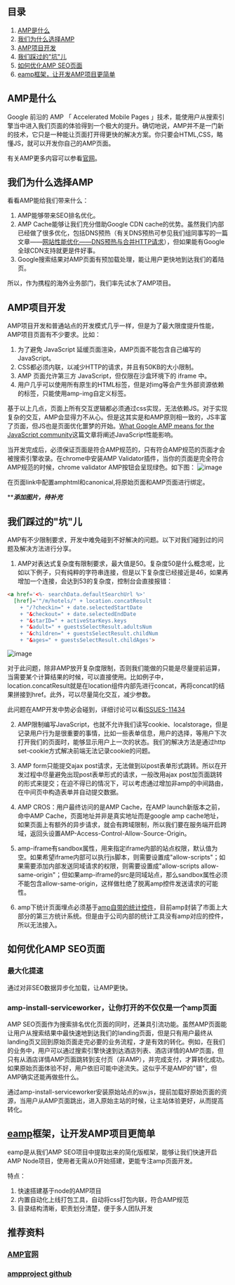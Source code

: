## 目录
1. [AMP是什么](#title-1)
2. [我们为什么选择AMP](#title-2)
3. [AMP项目开发](#title-3)
4. [我们踩过的"坑"儿](#title-4)
5. [如何优化AMP SEO页面](#title-5)
6. [eamp框架，让开发AMP项目更简单](#title-6)


## <span id = "title-1">AMP是什么</span>

Google 前沿的 AMP 「 Accelerated Mobile Pages 」技术，能使用户从搜索引擎当中进入我们页面的体验得到一个极大的提升。确切地说，AMP并不是一门新的技术，它只是一种能让页面打开得更快的解决方案。你只要会HTML,CSS，略懂JS，就可以开发你自己的AMP页面。

有关AMP更多内容可以参看[官网](https://www.ampproject.org/zh_cn/learn/overview/)。


## <span id = "title-2">我们为什么选择AMP</span>

看看AMP能给我们带来什么：
1. AMP能够带来SEO排名优化。
2. AMP Cache能够让我们充分借助Google CDN cache的优势。虽然我们内部已经做了很多优化，包括DNS预热（有关DNS预热可参见我们组同事写的一篇文章——[网站性能优化——DNS预热与合并HTTP请求](https://zhuanlan.zhihu.com/p/32168340)），但如果能有Google全球CDN支持就更是件好事。
3. Google搜索结果对AMP页面有预加载处理，能让用户更快地到达我们的着陆页。

所以，作为携程的海外业务部门，我们率先试水了AMP项目。


## <span id = "title-3">AMP项目开发</span>

AMP项目开发和普通站点的开发模式几乎一样，但是为了最大限度提升性能，AMP项目页面有不少要求。比如：
1. 为了避免 JavaScript 延缓页面渲染，AMP页面不能包含自己编写的JavaScript。
2. CSS都必须内联，以减少HTTP的请求，并且有50KB的大小限制。
3. AMP 页面允许第三方 JavaScript，但仅限在沙盒环境下的 iframe 中。
4. 用户几乎可以使用所有原生的HTML标签，但是对img等会产生外部资源依赖的标签，只能使用amp-img自定义标签。

基于以上几点，页面上所有交互逻辑都必须通过css实现，无法依赖JS。对于实现复杂的交互，AMP会显得力不从心。但是这其实是和AMP原则相一致的，JS丰富了页面，但JS也是页面优化噩梦的开始。[What Google AMP means for the JavaScript community](https://molily.de/amp/)这篇文章将阐述JavaScript性能影响。

当开发完成后，必须保证页面是符合AMP规范的，只有符合AMP规范的页面才会被搜索引擎收录。在chrome中安装AMP Validator插件，当你的页面是完全符合AMP规范的时候，chrome validator AMP按钮会呈现绿色。如下图：
![image](https://user-images.githubusercontent.com/5029635/37567101-f17cd30c-2afc-11e8-9080-88711f033db8.png)

在页面link中配置amphtml和canonical,将原始页面和AMP页面进行绑定。

*******添加图片，待补充*****


## <span id = "title-4">我们踩过的"坑"儿</span>

AMP有不少限制要求，开发中难免碰到不好解决的问题。以下对我们碰到过的问题及解决方法进行分享。

1. AMP对表达式复杂度有限制要求，最大值是50。复杂度50是什么概念呢，比如以下例子，只有纯粹的字符串连接，但是以下复杂度已经接近是46，如果再增加一个连接，会达到53的复杂度，控制台会直接报错：
```HTML
<a href='<%- searchData.defaultSearchUrl %>'
  [href]='"/m/hotels/" + location.concatResult
    + "/?checkin=" + date.selectedStartDate
    + "&checkout=" + date.selectedEndDate
    + "&starID=" + activeStarKeys.keys
    + "&adult=" + guestsSelectResult.adultsNum
    + "&children=" + guestsSelectResult.childNum
    + "&ages=" + guestsSelectResult.childAges'>
```
![image](https://user-images.githubusercontent.com/5029635/37567104-fa18ddf8-2afc-11e8-866a-427f7f9c08c4.png)

对于此问题，除非AMP放开复杂度限制，否则我们能做的只能是尽量提前运算，当需要某个计算结果的时候，可以直接使用。比如例子中，location.concatResult就是在location组件内部先进行concat，再将concat的结果拼接到href。此外，可以尽量简化交互，减少参数。

此问题在AMP开发中势必会碰到，详细讨论可以看[ISSUES-11434](https://github.com/ampproject/amphtml/issues/11434)

2. AMP限制编写JavaScript，也就不允许我们读写cookie、localstorage，但是记录用户行为是很重要的事情，比如一些表单信息，用户的选择，等用户下次打开我们的页面时，能够显示用户上一次的状态。我们的解决方法是通过http set-cookie方式解决前端无法记录cookie的问题。

3. AMP form只能提交ajax post请求，无法做到以post表单形式跳转。所以在开发过程中尽量避免出现post表单形式的请求，一般改用ajax post加页面跳转的形式来提交；在迫不得已的情况下，可以考虑通过增加非amp的中间路由，在中间页中构造表单并自动提交数据。

4. AMP CROS：用户最终访问的是AMP Cache，在AMP launch新版本之前，命中AMP Cache，页面地址并非是真实地址而是google amp cache地址，如果页面上有额外的异步请求，就会有跨域限制，所以我们要在服务端开启跨域，返回头设置AMP-Access-Control-Allow-Source-Origin。

5. amp-iframe有sandbox属性，用来指定iframe内部的站点权限，默认值为空。如果希望iframe内部可以执行js脚本，则需要设置成"allow-scripts"；如果需要添加内部发送同域请求的权限，则需要设置成"allow-scripts allow-same-origin"；但如果amp-iframe的src是同域站点，那么sandbox属性必须不能包含allow-same-origin，这样做杜绝了脱离amp控件发送请求的可能性。

6. amp下统计页面埋点必须基于[amp自带的统计控件](https://www.ampproject.org/docs/ads_analytics/analytics-vendors)，目前amp封装了市面上大部分的第三方统计系统。但是由于公司内部的统计工具没有amp对应的控件，所以无法接入。


## <span id = "title-5">如何优化AMP SEO页面</span>

### 最大化提速

通过对非SEO数据异步化加载，让AMP更快。

### amp-install-serviceworker，让你打开的不仅仅是一个amp页面

AMP SEO页面作为搜索排名优化页面的同时，还兼具引流功能。虽然AMP页面能让用户从搜索结果中最快速地到达我们的landing页面，但是只有用户最终从landing页又回到原始页面走完必要的业务流程，才是有效的转化。例如，在我们的业务中，用户可以通过搜索引擎快速到达酒店列表、酒店详情的AMP页面，但只有从酒店详情AMP页面跳转到支付页（非AMP），并完成支付，才算转化成功。如果原始页面体验不好，用户依旧可能中途流失。这似乎不是AMP的"错"，但AMP确实还能再做些什么。

通过amp-install-serviceworker安装原始站点的sw.js，提前加载好原始页面的资源，当用户从AMP页面跳出，进入原始主站的时候，让主站体验更好，从而提高转化。


## <span id = "title-6">[eamp](https://github.com/Jade05/eamp)框架，让开发AMP项目更简单</span>

eamp是从我们AMP SEO项目中提取出来的简化版框架，能够让我们快速开启AMP Node项目，使用者无需从0开始搭建，更能专注amp页面开发。

特点：
1. 快速搭建基于node的AMP项目
2. 内置自动化上线打包工具，自动将css打包内联，符合AMP规范
3. 目录结构清晰，职责划分清楚，便于多人团队开发


## 推荐资料
### [AMP官网](https://www.ampproject.org/)
### [ampproject github](https://github.com/ampproject/amphtml)
